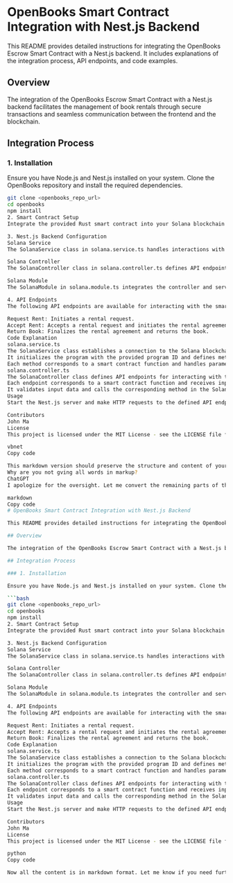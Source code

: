 # OpenBooks Smart Contract Integration with Nest.js Backend

This README provides detailed instructions for integrating the OpenBooks Escrow Smart Contract with a Nest.js backend. It includes explanations of the integration process, API endpoints, and code examples.

## Overview

The integration of the OpenBooks Escrow Smart Contract with a Nest.js backend facilitates the management of book rentals through secure transactions and seamless communication between the frontend and the blockchain.

## Integration Process

### 1. Installation

Ensure you have Node.js and Nest.js installed on your system. Clone the OpenBooks repository and install the required dependencies.

```bash
git clone <openbooks_repo_url>
cd openbooks
npm install
2. Smart Contract Setup
Integrate the provided Rust smart contract into your Solana blockchain environment. Deploy the contract to a Solana network and obtain the program ID.

3. Nest.js Backend Configuration
Solana Service
The SolanaService class in solana.service.ts handles interactions with the Solana blockchain. It establishes a connection, initializes the program, and defines methods for invoking smart contract functions.

Solana Controller
The SolanaController class in solana.controller.ts defines API endpoints for interacting with the smart contract. It receives requests, validates input, and calls corresponding methods in the SolanaService.

Solana Module
The SolanaModule in solana.module.ts integrates the controller and service into the Nest.js application.

4. API Endpoints
The following API endpoints are available for interacting with the smart contract:

Request Rent: Initiates a rental request.
Accept Rent: Accepts a rental request and initiates the rental agreement.
Return Book: Finalizes the rental agreement and returns the book.
Code Explanation
solana.service.ts
The SolanaService class establishes a connection to the Solana blockchain using the provided wallet keypair.
It initializes the program with the provided program ID and defines methods for invoking smart contract functions.
Each method corresponds to a smart contract function and handles parameter validation and RPC calls.
solana.controller.ts
The SolanaController class defines API endpoints for interacting with the smart contract.
Each endpoint corresponds to a smart contract function and receives input from HTTP requests.
It validates input data and calls the corresponding method in the SolanaService to invoke the smart contract function.
Usage
Start the Nest.js server and make HTTP requests to the defined API endpoints to interact with the smart contract.

Contributors
John Ma
License
This project is licensed under the MIT License - see the LICENSE file for details.

vbnet
Copy code

This markdown version should preserve the structure and content of your README while being formatted appropriately for display on platforms like GitHub.
Why are you not gving all words in markup?
ChatGPT
I apologize for the oversight. Let me convert the remaining parts of the README into markdown:

markdown
Copy code
# OpenBooks Smart Contract Integration with Nest.js Backend

This README provides detailed instructions for integrating the OpenBooks Escrow Smart Contract with a Nest.js backend. It includes explanations of the integration process, API endpoints, and code examples.

## Overview

The integration of the OpenBooks Escrow Smart Contract with a Nest.js backend facilitates the management of book rentals through secure transactions and seamless communication between the frontend and the blockchain.

## Integration Process

### 1. Installation

Ensure you have Node.js and Nest.js installed on your system. Clone the OpenBooks repository and install the required dependencies.

```bash
git clone <openbooks_repo_url>
cd openbooks
npm install
2. Smart Contract Setup
Integrate the provided Rust smart contract into your Solana blockchain environment. Deploy the contract to a Solana network and obtain the program ID.

3. Nest.js Backend Configuration
Solana Service
The SolanaService class in solana.service.ts handles interactions with the Solana blockchain. It establishes a connection, initializes the program, and defines methods for invoking smart contract functions.

Solana Controller
The SolanaController class in solana.controller.ts defines API endpoints for interacting with the smart contract. It receives requests, validates input, and calls corresponding methods in the SolanaService.

Solana Module
The SolanaModule in solana.module.ts integrates the controller and service into the Nest.js application.

4. API Endpoints
The following API endpoints are available for interacting with the smart contract:

Request Rent: Initiates a rental request.
Accept Rent: Accepts a rental request and initiates the rental agreement.
Return Book: Finalizes the rental agreement and returns the book.
Code Explanation
solana.service.ts
The SolanaService class establishes a connection to the Solana blockchain using the provided wallet keypair.
It initializes the program with the provided program ID and defines methods for invoking smart contract functions.
Each method corresponds to a smart contract function and handles parameter validation and RPC calls.
solana.controller.ts
The SolanaController class defines API endpoints for interacting with the smart contract.
Each endpoint corresponds to a smart contract function and receives input from HTTP requests.
It validates input data and calls the corresponding method in the SolanaService to invoke the smart contract function.
Usage
Start the Nest.js server and make HTTP requests to the defined API endpoints to interact with the smart contract.

Contributors
John Ma
License
This project is licensed under the MIT License - see the LICENSE file for details.

python
Copy code

Now all the content is in markdown format. Let me know if you need further assistance
